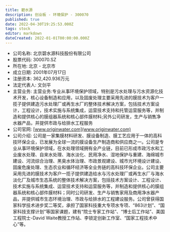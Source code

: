 ```yaml
---
title: 碧水源
description: 创业板 - 环境保护 - 300070
published: true
date: 2022-04-30T19:25:53.000Z
tags: stock
editor: markdown
dateCreated: 2022-01-01T00:00:00.000Z
---
```


- 公司名称: 北京碧水源科技股份有限公司
- 股票代码: 300070.SZ
- 所在地: 北京 - 北京市
- 成立日期: 2001年07月17日
- 注册资本: 362,420.936万元
- 法定代表人: 文剑平
- 主营业务: 主营业务:专业从事环境保护领域，特别是污水处理与污水资源化技术开发，核心设备制造和应用，以及固废处理主要采用先进的膜技术为客户一揽子提供建造污水处理厂或再生水厂的整体技术解决方案，包括技术方案设计，工程设计，技术实施与系统集成，运营技术支持和托管运营服务等，并制造和提供核心的膜组器系统和核心部件膜材料;另外公司研发，生产与销售净水器产品，并提供市政与给排水工程服务
- 公司官网: [www.originwater.com](www.originwater.com)
- 公司介绍: 公司是一家集膜材料研发、膜设备制造、膜工艺应用于一体的高科技环保企业，已发展为全球一流的膜设备生产制造商和供应商之一。公司是专业从事环境保护领域，在水处理领域拥有全产业链，目前已形成市政污水和工业废水处理、自来水处理、海水淡化、民用净水、湿地保护与重建、海绵城市建设、河流综合治理、黑臭水体治理、市政景观建设、城市光环境设计建设、固废危废处理、生态农业和循环经济等全业务链的高科技环保企业。公司主要采用先进的膜技术为客户一揽子提供建造给水与污水处理厂或再生水厂与海水淡化厂及城市生态系统的整体技术解决方案，包括技术方案设计、工程设计、技术实施与系统集成、运营技术支持和运营服务等，并制造和提供核心的膜组器系统和核心部件膜材料；同时公司研发、生产与销售家用及商用净水器产品，并提供城市生态环境治理、市政与给排水的工程建设服务。公司曾获得国家科学技术进步奖二等奖，承担了国家科技重大专项水专项、“863计划”、“国家科技支撑计划”等国家课题，建有“院士专家工作站”、“博士后工作站”、美国工程院士-David Waite教授工作站、李锁定创新工作室、“国家工程技术中心”等。


